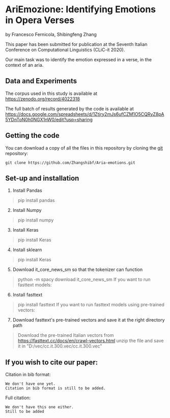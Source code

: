
# AriEmozione:  Identifying Emotions in Opera Verses

by
Francesco Fernicola,
Shibingfeng Zhang

This paper has been submitted for publication at the Seventh Italian Conference on Computational Linguistics (CLiC-it 2020).

Our main task was to identify  the  emotion  expressed  in  a  verse,  in the context of an aria.


## Data and Experiments

The corpus used in this study is available at
https://zenodo.org/record/4022318

The full batch of results generated by the code is available at
https://docs.google.com/spreadsheets/d/1Ztjry2mJs6ufCZM1O5CQRyZ8pA5YDnToN0h0NGX1nW0/edit?usp=sharing



## Getting the code

You can download a copy of all the files in this repository by cloning the
[git](https://git-scm.com/) repository:

    git clone https://github.com/Zhangshibf/Aria-emotions.git
    

## Set-up and installation
1. Install Pandas
> pip install pandas
2. Install Numpy
> pip install numpy
3. Install Keras
> pip install Keras
4. Install sklearn
> pip install Keras
5. Download it_core_news_sm so that the tokenizer can function
> python -m spacy download it_core_news_sm
If you want to run fasttext models:
6. Install fasttext
> pip install fasttext
If you want to run fasttext models using pre-trained vectors:
7. Download fasttext's pre-trained vectors and save it at the right directory path
> Download the pre-trained Italian vectors from https://fasttext.cc/docs/en/crawl-vectors.html
> unzip the file and save it in "D:/vec/cc.it.300.vec/cc.it.300.vec"


## If you wish to cite our paper:

Citation in bib format:

~~~
We don't have one yet.
Citation in bib format is still to be added.
~~~

Full citation:

~~~
We don't have this one either.
Still to be added
~~~
